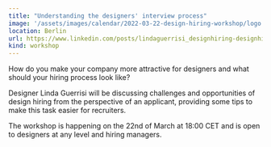 ```yaml
---
title: "Understanding the designers' interview process"
image: '/assets/images/calendar/2022-03-22-design-hiring-workshop/logo.png'
location: Berlin
url: https://www.linkedin.com/posts/lindaguerrisi_designhiring-designhiringmanagers-recruiters-activity-6909440830478921729-kW1e
kind: workshop
---
```


How do you make your company more attractive for designers and what should your
hiring process look like?

Designer Linda Guerrisi will be discussing challenges and opportunities of
design hiring from the perspective of an applicant, providing some tips to make
this task easier for recruiters.

The workshop is happening on the 22nd of March at 18:00 CET and is open to
designers at any level and hiring managers.
